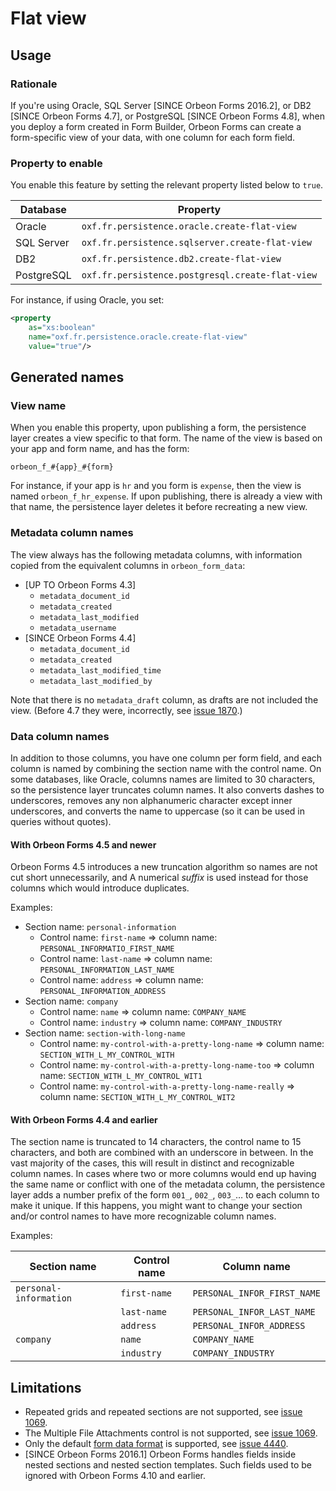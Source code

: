 # Flat view

## Usage

### Rationale

If you're using Oracle, SQL Server [SINCE Orbeon Forms 2016.2], or DB2 [SINCE Orbeon Forms 4.7], or PostgreSQL [SINCE Orbeon Forms 4.8], when you deploy a form created in Form Builder, Orbeon Forms can create a form-specific view of your data, with one column for each form field.

### Property to enable

You enable this feature by setting the relevant property listed below to `true`.

Database   | Property
---------- | -----------------------------------------------
Oracle     | `oxf.fr.persistence.oracle.create-flat-view`
SQL Server | `oxf.fr.persistence.sqlserver.create-flat-view`
DB2        | `oxf.fr.persistence.db2.create-flat-view`
PostgreSQL | `oxf.fr.persistence.postgresql.create-flat-view`

For instance, if using  Oracle, you set:

```xml
<property
    as="xs:boolean"
    name="oxf.fr.persistence.oracle.create-flat-view"
    value="true"/>
```

## Generated names

### View name

When you enable this property, upon publishing a form, the persistence layer creates a view specific to that form. The name of the view is based on your app and form name, and has the form:

```
orbeon_f_#{app}_#{form}
```
 
For instance, if your app is `hr` and you form is `expense`, then the view is named `orbeon_f_hr_expense`. If upon publishing, there is already a view with that name, the persistence layer deletes it before recreating a new view.

### Metadata column names

The view always has the following metadata columns, with information copied from the equivalent columns in `orbeon_form_data`:

- [UP TO Orbeon Forms 4.3]
    - `metadata_document_id`
    - `metadata_created`
    - `metadata_last_modified`
    - `metadata_username`
- [SINCE Orbeon Forms 4.4]
    - `metadata_document_id`
    - `metadata_created`
    - `metadata_last_modified_time`
    - `metadata_last_modified_by`

Note that there is no `metadata_draft` column, as drafts are not included the view. (Before 4.7 they were, incorrectly, see [issue 1870](https://github.com/orbeon/orbeon-forms/issues/1870).)

### Data column names

In addition to those columns, you have one column per form field, and each column is named by combining the section name with the control name. On some databases, like Oracle, columns names are limited to 30 characters, so the persistence layer truncates column names. It also converts dashes to underscores, removes any non alphanumeric character except inner underscores, and converts the name to uppercase (so it can be used in queries without quotes).

#### With Orbeon Forms 4.5 and newer

Orbeon Forms 4.5 introduces a new truncation algorithm so names are not cut short unnecessarily, and A numerical *suffix* is used instead for those columns which would introduce duplicates.

Examples:

- Section name: `personal-information`
    - Control name: `first-name` ⇒ column name: `PERSONAL_INFORMATIO_FIRST_NAME`
    - Control name: `last-name` ⇒ column name: `PERSONAL_INFORMATION_LAST_NAME`
    - Control name: `address` ⇒ column name: `PERSONAL_INFORMATION_ADDRESS`
- Section name: `company`
    - Control name: `name` ⇒ column name: `COMPANY_NAME`
    - Control name: `industry` ⇒ column name: `COMPANY_INDUSTRY`
- Section name: `section-with-long-name`
    - Control name: `my-control-with-a-pretty-long-name` ⇒ column name: `SECTION_WITH_L_MY_CONTROL_WITH`
    - Control name: `my-control-with-a-pretty-long-name-too` ⇒ column name: `SECTION_WITH_L_MY_CONTROL_WIT1`
    - Control name: `my-control-with-a-pretty-long-name-really` ⇒ column name: `SECTION_WITH_L_MY_CONTROL_WIT2`

#### With Orbeon Forms 4.4 and earlier

The section name is truncated to 14 characters, the control name to 15 characters, and both are combined with an underscore in between. In the vast majority of the cases, this will result in distinct and recognizable column names. In cases where two or more columns would end up having the same name or conflict with one of the metadata column, the persistence layer adds a number prefix of the form `001_`, `002_`, `003_`… to each column to make it unique. If this happens, you might want to change your section and/or control names to have more recognizable column names.

Examples:

Section name           | Control name | Column name
---------------------- | ------------ | ---------------------------
`personal-information` | `first-name` | `PERSONAL_INFOR_FIRST_NAME`
                       | `last-name`  | `PERSONAL_INFOR_LAST_NAME`
                       | `address`    | `PERSONAL_INFOR_ADDRESS`
`company`              | `name`       | `COMPANY_NAME`
                       | `industry`   | `COMPANY_INDUSTRY`

## Limitations

- Repeated grids and repeated sections are not supported, see [issue 1069](https://github.com/orbeon/orbeon-forms/issues/1069).
- The Multiple File Attachments control is not supported, see [issue 1069](https://github.com/orbeon/orbeon-forms/issues/1069).
- Only the default [form data format](https://doc.orbeon.com/form-runner/api/data-formats/form-data) is supported, see [issue 4440](https://github.com/orbeon/orbeon-forms/issues/4440). 
- [SINCE Orbeon Forms 2016.1] Orbeon Forms handles fields inside nested sections and nested section templates. Such fields used to be ignored with Orbeon Forms 4.10 and earlier.
